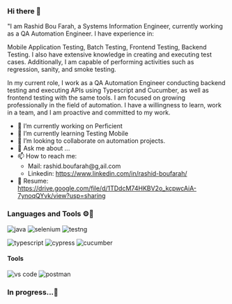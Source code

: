### Hi there 👋

"I am Rashid Bou Farah, a Systems Information Engineer, currently working as a QA Automation Engineer. I have experience in:

Mobile Application Testing,
Batch Testing,
Frontend Testing,
Backend Testing.
I also have extensive knowledge in creating and executing test cases. Additionally, I am capable of performing activities such as regression, sanity, and smoke testing.

In my current role, I work as a QA Automation Engineer conducting backend testing and executing APIs using Typescript and Cucumber, as well as frontend testing with the same tools. I am focused on growing professionally in the field of automation. I have a willingness to learn, work in a team, and I am proactive and committed to my work.

- 🔭 I’m currently working on Perficient
- 🌱 I’m currently learning Testing Mobile
- 👯 I’m looking to collaborate on automation projects.
- 💬 Ask me about ...
- 📫 How to reach me: 
     - Mail: rashid.boufarah@g,ail.com
     - Linkedin: https://www.linkedin.com/in/rashid-boufarah/
- 📝 Resume: https://drive.google.com/file/d/1TDdcM74HKBV2o_kcpwcAiA-7ynoqQYvk/view?usp=sharing

### Languages and Tools ⚙️🔧
![java](https://github.com/rashidbf/rashidbf/assets/22606638/2829db93-3878-4141-ba7b-228104c8cbc3) ![selenium](https://github.com/rashidbf/rashidbf/assets/22606638/c3c9c9d0-c46b-45fe-9750-46bb668d7eb9)
![testng](https://github.com/rashidbf/rashidbf/assets/22606638/7dae6c4f-2e6d-486f-b5b2-7265ed981561)

![typescript](https://github.com/rashidbf/rashidbf/assets/22606638/4f9493f7-3be5-448b-8b30-86cf3cee31bd)    ![cypress](https://github.com/rashidbf/rashidbf/assets/22606638/5df347f0-439a-4b92-82ea-9f2270594946)    ![cucumber](https://github.com/rashidbf/rashidbf/assets/22606638/2737d497-1a6a-43b0-bd78-7630e1008dfd)



#### Tools
![vs code](https://github.com/rashidbf/rashidbf/assets/22606638/3d9f0a41-ca78-4373-8ebc-b044ba40e7a1)
![postman](https://github.com/rashidbf/rashidbf/assets/22606638/758c638d-b0df-4128-bcac-822779182e27)












            

### In progress...🔋

   
